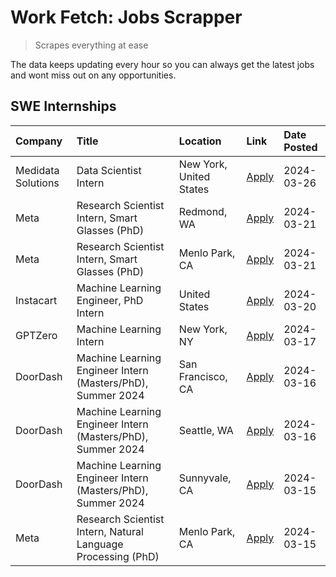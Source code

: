 # Work Fetch: Jobs Scrapper
> Scrapes everything at ease

The data keeps updating every hour so you can always get the latest jobs and wont miss out on any opportunities.

## SWE Internships
<!--START_SECTION:workfetch-->
| Company            | Title                                                        | Location                | Link                                                                                                                                                                                                                                                                       | Date Posted   |
|:-------------------|:-------------------------------------------------------------|:------------------------|:---------------------------------------------------------------------------------------------------------------------------------------------------------------------------------------------------------------------------------------------------------------------------|:--------------|
| Medidata Solutions | Data Scientist Intern                                        | New York, United States | [Apply](https://www.linkedin.com/jobs/view/data-scientist-intern-at-medidata-solutions-3810253704?position=12&pageNum=0&refId=2q%2BRfSkVFxu17%2FohsFLVAw%3D%3D&trackingId=UZXg%2BTa2erZEvdy0bmTxfw%3D%3D&trk=public_jobs_jserp-result_search-card)                         | 2024-03-26    |
| Meta               | Research Scientist Intern, Smart Glasses (PhD)               | Redmond, WA             | [Apply](https://www.linkedin.com/jobs/view/research-scientist-intern-smart-glasses-phd-at-meta-3811304794?position=9&pageNum=0&refId=2q%2BRfSkVFxu17%2FohsFLVAw%3D%3D&trackingId=gQrS26OTLRNUViFf4Y0BWA%3D%3D&trk=public_jobs_jserp-result_search-card)                    | 2024-03-21    |
| Meta               | Research Scientist Intern, Smart Glasses (PhD)               | Menlo Park, CA          | [Apply](https://www.linkedin.com/jobs/view/research-scientist-intern-smart-glasses-phd-at-meta-3811308332?position=10&pageNum=0&refId=2q%2BRfSkVFxu17%2FohsFLVAw%3D%3D&trackingId=DuW8XTPxNLRkEehf07EW5g%3D%3D&trk=public_jobs_jserp-result_search-card)                   | 2024-03-21    |
| Instacart          | Machine Learning Engineer, PhD Intern                        | United States           | [Apply](https://www.linkedin.com/jobs/view/machine-learning-engineer-phd-intern-at-instacart-3815634369?position=5&pageNum=0&refId=2q%2BRfSkVFxu17%2FohsFLVAw%3D%3D&trackingId=xbg%2BSwyno44mFU3qsB7k%2BA%3D%3D&trk=public_jobs_jserp-result_search-card)                  | 2024-03-20    |
| GPTZero            | Machine Learning Intern                                      | New York, NY            | [Apply](https://www.linkedin.com/jobs/view/machine-learning-intern-at-gptzero-3860723963?position=11&pageNum=0&refId=2q%2BRfSkVFxu17%2FohsFLVAw%3D%3D&trackingId=bL7lgieJrZMwIO6bO%2FMRWQ%3D%3D&trk=public_jobs_jserp-result_search-card)                                  | 2024-03-17    |
| DoorDash           | Machine Learning Engineer Intern (Masters/PhD), Summer 2024  | San Francisco, CA       | [Apply](https://www.linkedin.com/jobs/view/machine-learning-engineer-intern-masters-phd-summer-2024-at-doordash-3736457737?position=3&pageNum=0&refId=2q%2BRfSkVFxu17%2FohsFLVAw%3D%3D&trackingId=V4OhhC6SVaDcE5FVMAsFBg%3D%3D&trk=public_jobs_jserp-result_search-card)   | 2024-03-16    |
| DoorDash           | Machine Learning Engineer Intern (Masters/PhD), Summer 2024  | Seattle, WA             | [Apply](https://www.linkedin.com/jobs/view/machine-learning-engineer-intern-masters-phd-summer-2024-at-doordash-3736455966?position=4&pageNum=0&refId=2q%2BRfSkVFxu17%2FohsFLVAw%3D%3D&trackingId=fBv5LoGWtV8NEu%2BGvjk7iw%3D%3D&trk=public_jobs_jserp-result_search-card) | 2024-03-16    |
| DoorDash           | Machine Learning Engineer Intern (Masters/PhD), Summer 2024  | Sunnyvale, CA           | [Apply](https://www.linkedin.com/jobs/view/machine-learning-engineer-intern-masters-phd-summer-2024-at-doordash-3736454973?position=2&pageNum=0&refId=2q%2BRfSkVFxu17%2FohsFLVAw%3D%3D&trackingId=%2BWwhsE3o9ZGo0Z9IlmcgXA%3D%3D&trk=public_jobs_jserp-result_search-card) | 2024-03-15    |
| Meta               | Research Scientist Intern, Natural Language Processing (PhD) | Menlo Park, CA          | [Apply](https://www.linkedin.com/jobs/view/research-scientist-intern-natural-language-processing-phd-at-meta-3858718375?position=13&pageNum=0&refId=2q%2BRfSkVFxu17%2FohsFLVAw%3D%3D&trackingId=o3KoU20V%2FtxXY8PHNTMOdQ%3D%3D&trk=public_jobs_jserp-result_search-card)   | 2024-03-15    |
<!--END_SECTION:workfetch-->

